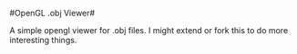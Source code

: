 #OpenGL .obj Viewer#

A simple opengl viewer for .obj files.
I might extend or fork this to do more interesting things.

